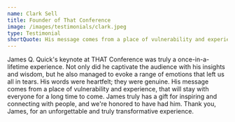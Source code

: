 ```yaml
---
name: Clark Sell
title: Founder of That Conference
image: /images/testimonials/clark.jpeg
type: Testimonial
shortQuote: His message comes from a place of vulnerability and experience, that will stay with everyone for a long time to come. James truly has a gift for inspiring and connecting with people.
---
```


James Q. Quick's keynote at THAT Conference was truly a once-in-a-lifetime experience. Not only did he captivate the audience with his insights and wisdom, but he also managed to evoke a range of emotions that left us all in tears. His words were heartfelt; they were genuine. His message comes from a place of vulnerability and experience, that will stay with everyone for a long time to come. James truly has a gift for inspiring and connecting with people, and we're honored to have had him. Thank you, James, for an unforgettable and truly transformative experience.
